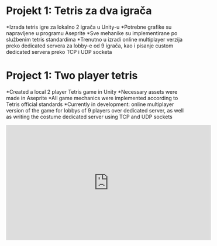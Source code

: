 # Projekt 1: Tetris za dva igrača
*Izrada tetris igre za lokalno 2 igrača u Unity-u
*Potrebne grafike su napravljene u programu Aseprite
*Sve mehanike su implementirane po službenim tetris standardima
*Trenutno u izradi online multiplayer verzija preko dedicated servera za lobby-e od 9 igrača, kao i pisanje custom dedicated servera preko TCP i UDP socketa
# Project 1: Two player tetris
*Created a local 2 player Tetris game in Unity
*Necessary assets were made in Aseprite
*All game mechanics were implemented according to Tetris official standards
*Currently in development: online multiplayer version of the game for lobbys of 9 players over dedicated server, as well as writing the costume dedicated server using TCP and UDP sockets

<p align="center">
<iframe width="560" height="315" src="https://www.youtube.com/embed/F5qT-TSR9mk" title="YouTube video player" frameborder="0" allow="accelerometer; autoplay; clipboard-write; encrypted-media; gyroscope; picture-in-picture" allowfullscreen></iframe>
</p>
